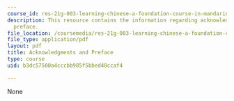 ```yaml
---
course_id: res-21g-003-learning-chinese-a-foundation-course-in-mandarin-spring-2011
description: This resource contains the information regarding acknowledgments and
  preface.
file_location: /coursemedia/res-21g-003-learning-chinese-a-foundation-course-in-mandarin-spring-2011/b3dc57500a4cccbb985f5bbed48ccaf4_MITRES_21G_003S11_ack_pfe.pdf
file_type: application/pdf
layout: pdf
title: Acknowledgments and Preface
type: course
uid: b3dc57500a4cccbb985f5bbed48ccaf4

---
```

None